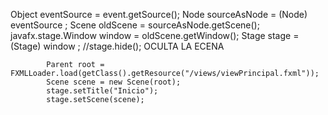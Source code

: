 Object eventSource = event.getSource(); 
            Node sourceAsNode = (Node) eventSource ;
            Scene oldScene = sourceAsNode.getScene();
            javafx.stage.Window window = oldScene.getWindow();
            Stage stage = (Stage) window ;
            //stage.hide(); OCULTA LA ECENA
                        
            Parent root = FXMLLoader.load(getClass().getResource("/views/viewPrincipal.fxml"));
            Scene scene = new Scene(root);
            stage.setTitle("Inicio");
            stage.setScene(scene);